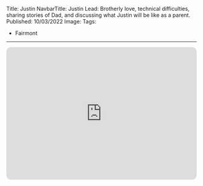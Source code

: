 Title: Justin
NavbarTitle: Justin
Lead: Brotherly love, technical difficulties, sharing stories of Dad, and discussing what Justin will be like as a parent.
Published: 10/03/2022
Image:
Tags:
 - Fairmont
---
<iframe style="border-radius:12px" src="https://open.spotify.com/embed/episode/3SlqEpBdSGilKkGjCCP8qs?utm_source=generator" width="100%" height="352" frameBorder="0" allowfullscreen="" allow="autoplay; clipboard-write; encrypted-media; fullscreen; picture-in-picture" loading="lazy"></iframe>